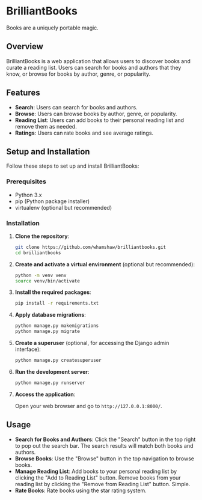 # BrilliantBooks

Books are a uniquely portable magic.

## Overview

BrilliantBooks is a web application that allows users to discover books and curate a reading list. Users can search for books and authors that they know, or browse for books by author, genre, or popularity.

## Features

- **Search**: Users can search for books and authors.
- **Browse**: Users can browse books by author, genre, or popularity.
- **Reading List**: Users can add books to their personal reading list and remove them as needed.
- **Ratings**: Users can rate books and see average ratings.

## Setup and Installation

Follow these steps to set up and install BrilliantBooks:

### Prerequisites

- Python 3.x
- pip (Python package installer)
- virtualenv (optional but recommended)

### Installation

1. **Clone the repository**:

    ```sh
    git clone https://github.com/whamshaw/brilliantbooks.git
    cd brilliantbooks
    ```

2. **Create and activate a virtual environment** (optional but recommended):

    ```sh
    python -m venv venv
    source venv/bin/activate
    ```

3. **Install the required packages**:

    ```sh
    pip install -r requirements.txt
    ```

4. **Apply database migrations**:

    ```sh
    python manage.py makemigrations
    python manage.py migrate
    ```

5. **Create a superuser** (optional, for accessing the Django admin interface):

    ```sh
    python manage.py createsuperuser
    ```

6. **Run the development server**:

    ```sh
    python manage.py runserver
    ```

7. **Access the application**:

    Open your web browser and go to `http://127.0.0.1:8000/`.

## Usage

- **Search for Books and Authors**: Click the "Search" button in the top right to pop out the search bar. The search results will match both books and authors.
- **Browse Books**: Use the "Browse" button in the top navigation to browse books.
- **Manage Reading List**: Add books to your personal reading list by clicking the "Add to Reading List" button. Remove books from your reading list by clicking the "Remove from Reading List" button. Simple.
- **Rate Books**: Rate books using the star rating system.